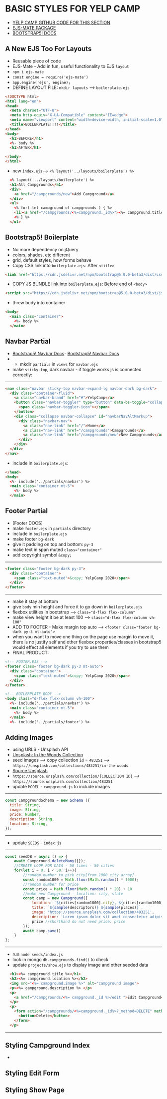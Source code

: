 # BASIC STYLES FOR YELP CAMP
- [YELP CAMP GITHUB CODE FOR THIS SECTION](https://github.com/Colt/YelpCamp/tree/509354878f5cbd0fc8325a2e0da347075c722740)
- [EJS-MATE PACKAGE](https://github.com/JacksonTian/ejs-mate)
- [BOOTSTRAP5! DOCS](https://v5.getbootstrap.com/docs/5.0)

## A New EJS Too For Layouts
- Reusable piece of code
- EJS-Mate - Add in fun, useful functionality to EJS `layout`
- `npm i ejs-mate`
- `const engine = require('ejs-mate')`
- `app.engine('ejs', engine);`
- DEFINE LAYOUT FILE: `mkdir layouts` --> `boilerplate.ejs`
```html
<!DOCTYPE html>
<html lang="en">
<head>
  <meta charset="UTF-8">
  <meta http-equiv="X-UA-Compatible" content="IE=edge">
  <meta name="viewport" content="width=device-width, initial-scale=1.0">
  <title>BOILERPLATE!!!!</title>
</head>
<body>
  <h1>BEFORE</h1>
  <%- body %> 
  <h1>AFTER</h1>

</body>
</html>
```
- new `index.ejs`--> `<% layout('../layouts/boilerplate') %> `
```html
  <% layout('../layouts/boilerplate') %> 
  <h1>All Campgrounds</h1>
  <div>
    <a href="/campgrounds/new">Add Campground</a>
  </div>
  <ul>
    <% for( let campground of campgrounds ) { %>
    <li><a href="/campgrounds/<%=campground._id%>"><%= campground.title %></a></li>
    <% } %>
  </ul>
```
## Bootstrap5! Boilerplate
- No more dependency on jQuery
- colors, shades, etc different
- grid, default styles, how forms behave
- Copy CSS link into `boilerplate.ejs`: After `<title>`
```html
<link href="https://cdn.jsdelivr.net/npm/bootstrap@5.0.0-beta3/dist/css/bootstrap.min.css" rel="stylesheet" integrity="sha384-eOJMYsd53ii+scO/bJGFsiCZc+5NDVN2yr8+0RDqr0Ql0h+rP48ckxlpbzKgwra6" crossorigin="anonymous">
```
- COPY JS BUNDLE link into `boilerplate.ejs`: Before end of `<body>`
```html
<script src="https://cdn.jsdelivr.net/npm/bootstrap@5.0.0-beta3/dist/js/bootstrap.bundle.min.js" integrity="sha384-JEW9xMcG8R+pH31jmWH6WWP0WintQrMb4s7ZOdauHnUtxwoG2vI5DkLtS3qm9Ekf" crossorigin="anonymous"></script>
```
- threw body into container
```html
<body>
  <main class="container">
    <%- body %> 
  </main>
```
## Navbar Partial
- [Bootstrap5! Navbar Docs](https://getbootstrap.com/docs/5.0/components/navbar/)- [Bootstrap5! Navbar Docs](https://getbootstrap.com/docs/5.0/components/navbar/)
- - mkdir `partials` in `views` for `navbar.ejs`
- make `sticky-top`, dark navbar - if toggle works js is connected correctly:
<hr>

```html
<nav class="navbar sticky-top navbar-expand-lg navbar-dark bg-dark">
  <div class="container-fluid">
    <a class="navbar-brand" href="#">YelpCamp</a>
    <button class="navbar-toggler" type="button" data-bs-toggle="collapse" data-bs-target="#navbarNavAltMarkup" aria-controls="navbarNavAltMarkup" aria-expanded="false" aria-label="Toggle navigation">
      <span class="navbar-toggler-icon"></span>
    </button>
    <div class="collapse navbar-collapse" id="navbarNavAltMarkup">
      <div class="navbar-nav">
        <a class="nav-link" href="/">Home</a>
        <a class="nav-link" href="/campgrounds">Campgrounds</a>
        <a class="nav-link" href="/campgrounds/new">New Campgrounds</a>
      </div>
    </div>
  </div>
</nav>
```
- include in `boilerplate.ejs`:
```html
</head>
<body>
  <%- include('../partials/navbar') %> 
  <main class="container mt-5">
    <%- body %> 
  </main>
```

## Footer Partial
- [Footer DOCS]
- make `footer.ejs` in `partials` directory
- include in `boilerplate.ejs`
- make footer `bg-dark`
- give it padding on top and bottom: `py-3`
- make text in span muted `class="container"`
- add copyright symbol `&copy;`
<hr>

```html
<footer class="footer bg-dark py-3">
  <div class="container">
    <span class="text-muted">&copy; YelpCamp 2020</span>
  </div>
</footer>
```
<hr>

- make it stay at bottom
- give `body` min height and force it to go down in `boilerplate.ejs`
- flexbox utilities in bootstrap --> `class="d-flex flex-column"`
- make view height it be at least 100 --> `class="d-flex flex-column vh-100"`
- ADD TO FOOTER - Make margin top auto --> `<footer class="footer bg-dark py-3 mt-auto">`
- when you want to move one thing on the page use margin to move it, there is no justify self and other flexbox properties/classes in bootstrap5 would effect all elements if you try to use them 
- FINAL PRODUCT:
```html
<!-- FOOTER.EJS -->
<footer class="footer bg-dark py-3 mt-auto">
  <div class="container">
    <span class="text-muted">&copy; YelpCamp 2020</span>
  </div>
</footer>

<!-- BOILERPLATE BODY -->
<body class="d-flex flex-column vh-100">
  <%- include('../partials/navbar') %> 
  <main class="container mt-5">
    <%- body %> 
  </main>
  <%- include('../partials/footer') %> 
```

## Adding Images
- using URLS - Unsplash API
- [Unsplash: In the Woods Collection](https://unsplash.com/collections/483251/in-the-woods)
- seed images --> copy collection `id` = `483251` --> `https://unsplash.com/collections/483251/in-the-woods`
- [Source Unsplash](https://source.unsplash.com/)
- `https://source.unsplash.com/collection/{COLLECTION ID}` --> `https://source.unsplash.com/collection/483251`
- update `MODEL` - `campground.js` to include images
<hr>

```js
const CampgroundSchema = new Schema ({
  title: String,
  image: String,
  price: Number,
  description: String,
  location: String,
});
```
<hr>

- update `SEEDS` - `index.js`
<hr>

```js
const seedDB = async () => {
    await Campground.deleteMany({});
    //CREATE LOOP FOR DATA - 50 times - 50 cities
    for(let i = 0; i < 50; i++){
        //random number to pick city[from 1000 city array]
        const random1000 = Math.floor(Math.random() * 1000);
        //random number for price
        const price = Math.floor(Math.random() * 20) + 10
        //make new Campground - location: city, state
        const camp = new Campground({
            location: `${cities[random1000].city}, ${cities[random1000].state}`,
            title: `${sample(descriptors)} ${sample(places)}`, 
            image: 'https://source.unsplash.com/collection/483251',
            description: 'Lorem ipsum dolor sit amet consectetur adipisicing elit. Eveniet incidunt maiores consectetur asperiores iure obcaecati quia voluptatum ipsa error, optio illo molestiae enim voluptatem itaque suscipit? Culpa excepturi libero deleniti.',
            price //shorthand do not need price: price 
        });
        await camp.save()
    }
};
```
<hr>

- run `node seeds/index.js`
- look in mongo `db.campgrounds.find()` to check
- update `projects/show.ejs` to display image and other seeded data
```html
  <h1><%= campground.title %></h1>
  <h2><%= campground.location %></h2>
  <img src="<%= campground.image %>" alt="campground image">
  <p><%= campground.description %> </p>
  <p>
    <a href="/campgrounds/<%= campground._id %>/edit ">Edit Campground</a>
  </p>
  <p>
    <form action="/campgrounds/<%=campground._id%>?_method=DELETE" method="POST">
      <button>Delete</button>
    </form>
  </p>
```
<hr>

## Styling Campground Index
- 

## Styling Edit Form

## Styling Show Page


